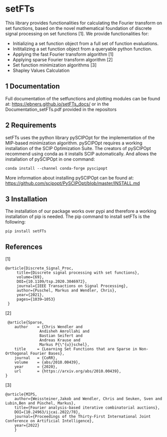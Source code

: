 setFTs
======
This library provides functionalities for calculating the Fourier transform on set functions, 
based on the novel mathematical foundation of discrete signal processing on set functions [1].
We provide functionalities for:
- Initializing a set function object from a full set of function evaluations.
- Inititalizing a set function object from a queryable python function.
- Applying the fast Fourier transform algorithm [1]
- Applying sparse Fourier transform algorithm [2]
- Set function minimization algorithms [3]
- Shapley Values Calculation
## 1 Documentation
Full documentation of the setfunctions and plotting modules can be found at: https://ebners.github.io/setFTs_docs/
or in the Documentation_setFTs.pdf provided in the repositors

## 2 Requirements
setFTs uses the python library pySCIPOpt for the implementation of the MIP-based minimization algorithm. 
pySCIPOpt requires a working installation of the SCIP Optimization Suite. The creators of pySCIPOpt recommend using conda as it installs SCIP automatically. And allows the installation of pySCIPOpt in one command:
```
conda install --channel conda-forge pyscipopt
```
More information about installing pySCIPOpt can be found at: https://github.com/scipopt/PySCIPOpt/blob/master/INSTALL.md

## 3 Installation
The installation of our package works over pypi and therefore a working installation of pip is needed. The pip command to install setFTs is the following:
```
pip install setFTs
```
## References
[1]
```
@article{Discrete_Signal_Proc, 
     title={Discrete signal processing with set functions},
     volume={69},
     DOI={10.1109/tsp.2020.3046972},
     journal={IEEE Transactions on Signal Processing},
     author={Puschel, Markus and Wendler, Chris},
     year={2021}, 
     pages={1039–1053}
 } 
```
 [2]
```
 @article{Sparse,
    author    = {Chris Wendler and
               Andisheh Amrollahi and
               Bastian Seifert and
               Andreas Krause and
               Markus P{\"{u}}schel},
    title     = {Learning Set Functions that are Sparse in Non-Orthogonal Fourier Bases},
    journal   = {CoRR},
    volume    = {abs/2010.00439},
    year      = {2020},
    url       = {https://arxiv.org/abs/2010.00439},
}
```
[3]
```
@article{MIPS,
    author={Weissteiner,Jakob and Wendler, Chris and Seuken, Sven and Lubin,Ben and Püschel, Markus},
    title={Fourier analysis-based iterative combinatorial auctions},
    DOI={10.24963/ijcai.2022/78},
    journal={Proceedings of the Thirty-First International Joint Conference on Artificial Intelligence},
    year={2022}
    } 
```
